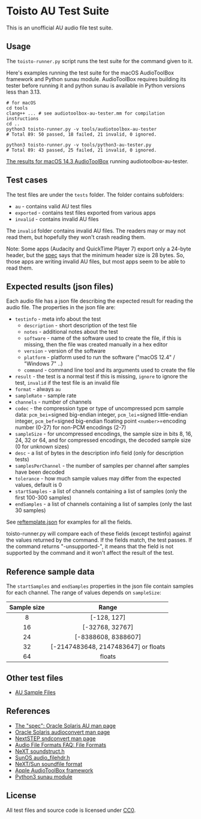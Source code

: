 
# Toisto AU Test Suite

This is an unofficial AU audio file test suite.

## Usage

The `toisto-runner.py` script runs the test suite for the command given to it.

Here's examples running the test suite for the macOS AudioToolBox framework and
Python sunau module. AudioToolBox requires building its tester before running it
and python sunau is available in Python versions less than 3.13.

    # for macOS
    cd tools
    clang++ ... # see audiotoolbox-au-tester.mm for compilation instructions
    cd ..
    python3 toisto-runner.py -v tools/audiotoolbox-au-tester
    # Total 89: 50 passed, 18 failed, 21 invalid, 0 ignored.

    python3 toisto-runner.py -v tools/python3-au-tester.py
    # Total 89: 43 passed, 25 failed, 21 invalid, 0 ignored.

[The results for macOS 14.3 AudioToolBox](result-audiotoolbox-au-tester.md)
running audiotoolbox-au-tester.

## Test cases

The test files are under the `tests` folder. The folder contains subfolders:

 - `au` - contains valid AU test files
 - `exported` - contains test files exported from various apps
 - `invalid` - contains invalid AU files

The `invalid` folder contains invalid AU files. The readers may or may not read them,
but hopefully they won't crash reading them.

Note: Some apps (Audacity and QuickTime Player 7) export only a 24-byte header, but
the [spec](https://docs.oracle.com/cd/E36784_01/html/E36882/au-4.html) says that
the minimum header size is 28 bytes. So, those apps are writing invalid AU files,
but most apps seem to be able to read them.

## Expected results (json files)

Each audio file has a json file describing the expected result for reading
the audio file. The properties in the json file are:

 - `testinfo` - meta info about the test
   - `description` - short description of the test file
   - `notes` - additional notes about the test
   - `software` - name of the software used to create the file, if this is
                  missing, then the file was created manually in a hex editor
   - `version` - version of the software
   - `platform` - platform used to run the software ("macOS 12.4" / "Windows 7" ..)
   - `command` - command line tool and its arguments used to create the file
 - `result` - the test is a normal test if this is missing, `ignore` to ignore the test,
              `invalid` if the test file is an invalid file
 - `format` - always `au`
 - `sampleRate` - sample rate
 - `channels` - number of channels
 - `codec` - the compression type or type of uncompressed pcm sample data:
    `pcm_bei`=signed big-endian integer, `pcm_lei`=signed little-endian integer,
    `pcm_bef`=signed big-endian floating point
    `<number>`=encoding number (0-27) for non-PCM encodings (2-7)
 - `sampleSize` - for uncompressed encodings, the sample size in bits 8, 16, 24, 32 or 64, and
                  for compressed encodings, the decoded sample size (0 for unknown sizes)
 - `desc` - a list of bytes in the description info field (only for description tests)
 - `samplesPerChannel` - the number of samples per channel after samples have been decoded
 - `tolerance` - how much sample values may differ from the expected values, default is 0
 - `startSamples` - a list of channels containing a list of samples (only the first 100-300 samples)
 - `endSamples` - a list of channels containing a list of samples (only the last 30 samples)

See [reftemplate.json](reftemplate.json) for examples for all the fields.

toisto-runner.py will compare each of these fields (except testinfo) against
the values returned by the command. If the fields match, the test passes.
If the command returns "-unsupported-", it means that the field is not
supported by the command and it won't affect the result of the test.

## Reference sample data

The `startSamples` and `endSamples` properties in the json file contain samples
for each channel. The range of values depends on `sampleSize`:

| Sample size |                Range                |
| :---------: | :---------------------------------: |
|      8      |             [-128, 127]             |
|     16      |           [-32768, 32767]           |
|     24      |         [-8388608, 8388607]         |
|     32      | [-2147483648, 2147483647] or floats |
|     64      |               floats                |

## Other test files

 - [AU Sample Files](https://www.mmsp.ece.mcgill.ca/Documents/AudioFormats/AU/Samples.html)

## References

 - [The "spec": Oracle Solaris AU man page](https://docs.oracle.com/cd/E36784_01/html/E36882/au-4.html)
 - [Oracle Solaris audioconvert man page](https://docs.oracle.com/cd/E36784_01/html/E36870/audioconvert-1.html)
 - [NextSTEP sndconvert man page](http://miros.polarhome.com/service/man/?qf=sndconvert&tf=2&of=NeXTSTEP&sf=1)
 - [Audio File Formats FAQ: File Formats](https://web.archive.org/web/20230223152815/https://sox.sourceforge.net/AudioFormats-11.html#ss11.2)
 - [NeXT soundstruct.h](https://github.com/johnsonjh/NeXTDSP/blob/26d2b31a6fb4bc16d55ebe17824cd2d6f9edfc7b/sound-33/soundstruct.h#L4)
 - [SunOS audio_filehdr.h](https://github.com/Arquivotheca/SunOS-4.1.3/blob/413/demo/SOUND/multimedia/audio_filehdr.h)
 - [NeXT/Sun soundfile format](http://soundfile.sapp.org/doc/NextFormat/)
 - [Apple AudioToolBox framework](https://developer.apple.com/documentation/audiotoolbox/)
 - [Python3 sunau module](https://docs.python.org/3/library/sunau.html)

## License

All test files and source code is licensed under [CC0](https://creativecommons.org/publicdomain/zero/1.0/).
